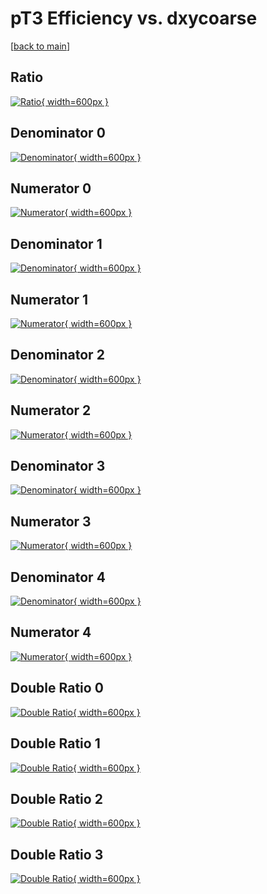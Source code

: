 # pT3 Efficiency vs. dxycoarse

[[back to main](./)]



## Ratio

[![Ratio](../mtv/var/pT3_loweta_321_1_eff_dxycoarse.png){ width=600px }](../mtv/var/pT3_loweta_321_1_eff_dxycoarse.pdf)

## Denominator 0

[![Denominator](../mtv/den/pT3_loweta_321_1_eff_dxycoarse_den0.png){ width=600px }](../mtv/den/pT3_loweta_321_1_eff_dxycoarse_den0.pdf)

## Numerator 0

[![Numerator](../mtv/num/pT3_loweta_321_1_eff_dxycoarse_num0.png){ width=600px }](../mtv/num/pT3_loweta_321_1_eff_dxycoarse_num0.pdf)

## Denominator 1

[![Denominator](../mtv/den/pT3_loweta_321_1_eff_dxycoarse_den1.png){ width=600px }](../mtv/den/pT3_loweta_321_1_eff_dxycoarse_den1.pdf)

## Numerator 1

[![Numerator](../mtv/num/pT3_loweta_321_1_eff_dxycoarse_num1.png){ width=600px }](../mtv/num/pT3_loweta_321_1_eff_dxycoarse_num1.pdf)

## Denominator 2

[![Denominator](../mtv/den/pT3_loweta_321_1_eff_dxycoarse_den2.png){ width=600px }](../mtv/den/pT3_loweta_321_1_eff_dxycoarse_den2.pdf)

## Numerator 2

[![Numerator](../mtv/num/pT3_loweta_321_1_eff_dxycoarse_num2.png){ width=600px }](../mtv/num/pT3_loweta_321_1_eff_dxycoarse_num2.pdf)

## Denominator 3

[![Denominator](../mtv/den/pT3_loweta_321_1_eff_dxycoarse_den3.png){ width=600px }](../mtv/den/pT3_loweta_321_1_eff_dxycoarse_den3.pdf)

## Numerator 3

[![Numerator](../mtv/num/pT3_loweta_321_1_eff_dxycoarse_num3.png){ width=600px }](../mtv/num/pT3_loweta_321_1_eff_dxycoarse_num3.pdf)

## Denominator 4

[![Denominator](../mtv/den/pT3_loweta_321_1_eff_dxycoarse_den4.png){ width=600px }](../mtv/den/pT3_loweta_321_1_eff_dxycoarse_den4.pdf)

## Numerator 4

[![Numerator](../mtv/num/pT3_loweta_321_1_eff_dxycoarse_num4.png){ width=600px }](../mtv/num/pT3_loweta_321_1_eff_dxycoarse_num4.pdf)

## Double Ratio 0

[![Double Ratio](../mtv/ratio/pT3_loweta_321_1_eff_dxycoarse_ratio0.png){ width=600px }](../mtv/ratio/pT3_loweta_321_1_eff_dxycoarse_ratio0.pdf)

## Double Ratio 1

[![Double Ratio](../mtv/ratio/pT3_loweta_321_1_eff_dxycoarse_ratio1.png){ width=600px }](../mtv/ratio/pT3_loweta_321_1_eff_dxycoarse_ratio1.pdf)

## Double Ratio 2

[![Double Ratio](../mtv/ratio/pT3_loweta_321_1_eff_dxycoarse_ratio2.png){ width=600px }](../mtv/ratio/pT3_loweta_321_1_eff_dxycoarse_ratio2.pdf)

## Double Ratio 3

[![Double Ratio](../mtv/ratio/pT3_loweta_321_1_eff_dxycoarse_ratio3.png){ width=600px }](../mtv/ratio/pT3_loweta_321_1_eff_dxycoarse_ratio3.pdf)

